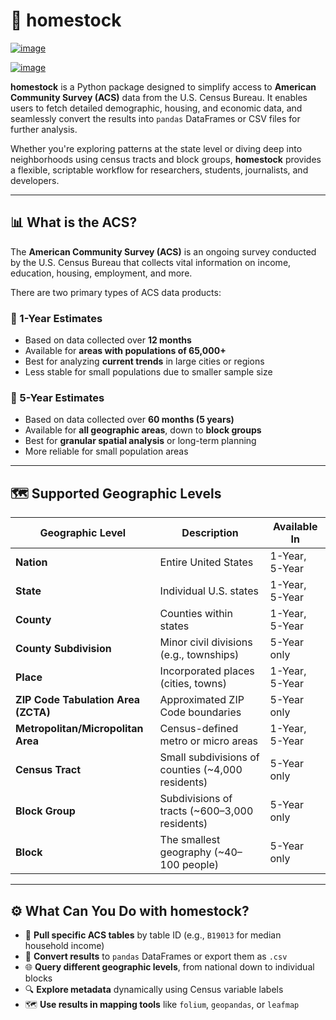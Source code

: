 # 🏡 homestock

[![image](https://img.shields.io/pypi/v/homestock.svg)](https://pypi.python.org/pypi/homestock)

[![image](https://pyup.io/repos/github/jpepper19/homestock/shield.svg)](https://pyup.io/repos/github/jpepper19/homestock)

**homestock** is a Python package designed to simplify access to **American Community Survey (ACS)** data from the U.S. Census Bureau. It enables users to fetch detailed demographic, housing, and economic data, and seamlessly convert the results into `pandas` DataFrames or CSV files for further analysis.

Whether you're exploring patterns at the state level or diving deep into neighborhoods using census tracts and block groups, **homestock** provides a flexible, scriptable workflow for researchers, students, journalists, and developers.

---

## 📊 What is the ACS?

The **American Community Survey (ACS)** is an ongoing survey conducted by the U.S. Census Bureau that collects vital information on income, education, housing, employment, and more.

There are two primary types of ACS data products:

### 🔹 1-Year Estimates
- Based on data collected over **12 months**
- Available for **areas with populations of 65,000+**
- Best for analyzing **current trends** in large cities or regions
- Less stable for small populations due to smaller sample size

### 🔸 5-Year Estimates
- Based on data collected over **60 months (5 years)**
- Available for **all geographic areas**, down to **block groups**
- Best for **granular spatial analysis** or long-term planning
- More reliable for small population areas

---

## 🗺️ Supported Geographic Levels

| Geographic Level                    | Description                                                                 | Available In |
|-------------------------------------|-----------------------------------------------------------------------------|--------------|
| **Nation**                          | Entire United States                                                        | 1-Year, 5-Year |
| **State**                           | Individual U.S. states                                                      | 1-Year, 5-Year |
| **County**                          | Counties within states                                                      | 1-Year, 5-Year |
| **County Subdivision**             | Minor civil divisions (e.g., townships)                                     | 5-Year only |
| **Place**                           | Incorporated places (cities, towns)                                         | 1-Year, 5-Year |
| **ZIP Code Tabulation Area (ZCTA)** | Approximated ZIP Code boundaries                                            | 5-Year only |
| **Metropolitan/Micropolitan Area**  | Census-defined metro or micro areas                                         | 1-Year, 5-Year |
| **Census Tract**                    | Small subdivisions of counties (~4,000 residents)                           | 5-Year only |
| **Block Group**                     | Subdivisions of tracts (~600–3,000 residents)                               | 5-Year only |
| **Block**                           | The smallest geography (~40–100 people)                                     | 5-Year only |

---

## ⚙️ What Can You Do with homestock?

- 🧩 **Pull specific ACS tables** by table ID (e.g., `B19013` for median household income)
- 📁 **Convert results** to `pandas` DataFrames or export them as `.csv`
- 🌐 **Query different geographic levels**, from national down to individual blocks
- 🔍 **Explore metadata** dynamically using Census variable labels
- 🗺️ **Use results in mapping tools** like `folium`, `geopandas`, or `leafmap`



